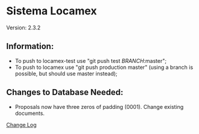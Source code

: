 # Sistema Locamex

Version: 2.3.2

## Information:

- To push to locamex-test use "git push test _BRANCH_:master";
- To push to locamex use "git push production master" (using a branch is possible, but should use master instead);


## Changes to Database Needed:

-  Proposals now have three zeros of padding (0001). Change existing documents.

[Change Log](changelog.md)